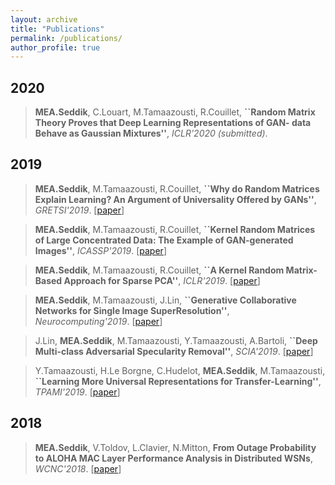 ```yaml
---
layout: archive
title: "Publications"
permalink: /publications/
author_profile: true
---
```


2020
---
> **MEA.Seddik**, C.Louart, M.Tamaazousti, R.Couillet, **``Random Matrix Theory Proves that Deep Learning Representations of GAN-
data Behave as Gaussian Mixtures''**, *ICLR'2020 (submitted)*.

2019
---
> **MEA.Seddik**, M.Tamaazousti, R.Couillet, **``Why do Random Matrices Explain Learning? An Argument of Universality
Offered by GANs''**, *GRETSI'2019*. [[paper](https://hal.inria.fr/hal-01677687/document)]

> **MEA.Seddik**, M.Tamaazousti, R.Couillet, **``Kernel Random Matrices of Large Concentrated Data: The Example of
GAN-generated Images''**, *ICASSP'2019*. [[paper](https://hal.inria.fr/hal-01677687/document)]

> **MEA.Seddik**, M.Tamaazousti, R.Couillet, **``A Kernel Random Matrix-Based Approach for Sparse PCA''**, *ICLR'2019*. [[paper](https://hal.inria.fr/hal-01677687/document)]

> **MEA.Seddik**, M.Tamaazousti, J.Lin, **``Generative Collaborative Networks for Single Image SuperResolution''**, *Neurocomputing'2019*. [[paper](https://hal.inria.fr/hal-01677687/document)]

> J.Lin, **MEA.Seddik**, M.Tamaazousti, Y.Tamaazousti, A.Bartoli, **``Deep Multi-class Adversarial Specularity Removal''**, *SCIA'2019*. [[paper](https://hal.inria.fr/hal-01677687/document)]

> Y.Tamaazousti, H.Le Borgne, C.Hudelot, **MEA.Seddik**, M.Tamaazousti, **``Learning More Universal Representations for Transfer-Learning''**, *TPAMI'2019*. [[paper](https://hal.inria.fr/hal-01677687/document)]

**2018**
---
> **MEA.Seddik**, V.Toldov, L.Clavier, N.Mitton, **From Outage Probability to ALOHA MAC Layer Performance Analysis in Distributed WSNs**, *WCNC'2018*. [[paper](https://melaseddik.github.io/files/2018Cwcnc.pdf)]
